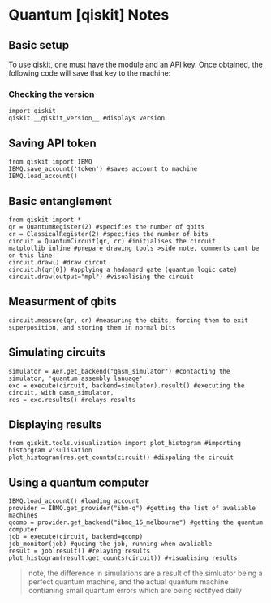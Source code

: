 # Quantum [qiskit] Notes

## Basic setup
To use qiskit, one must have the module and an API key. Once obtained, the following code will save that key to the machine:
### Checking the version
```
import qiskit
qiskit.__qiskit_version__ #displays version
```
## Saving API token
```
from qiskit import IBMQ
IBMQ.save_account('token') #saves account to machine
IBMQ.load_account()
```
## Basic entanglement
```
from qiskit import *
qr = QuantumRegister(2) #specifies the number of qbits
cr = ClassicalRegister(2) #specifies the number of bits
circuit = QuantumCircuit(qr, cr) #initialises the circuit
matplotlib inline #prepare drawing tools >side note, comments cant be on this line!
circuit.draw() #draw circut
circuit.h(qr[0]) #applying a hadamard gate (quantum logic gate)
circuit.draw(output="mpl") #visualising the circuit 
```
## Measurment of qbits
```
circuit.measure(qr, cr) #measuring the qbits, forcing them to exit superposition, and storing them in normal bits
```
## Simulating circuits
```
simulator = Aer.get_backend("qasm_simulator") #contacting the simulator, 'quantum assembly lanuage'
exc = execute(circuit, backend=simulator).result() #executing the circuit, with qasm_simulator,
res = exc.results() #relays results
```
## Displaying results
```
from qiskit.tools.visualization import plot_histogram #importing historgram visulisation
plot_histogram(res.get_counts(circuit)) #dispaling the circuit
```
## Using a quantum computer
```
IBMQ.load_account() #loading account
provider = IBMQ.get_provider("ibm-q") #getting the list of avaliable machines
qcomp = provider.get_backend("ibmq_16_melbourne") #getting the quantum computer
job = execute(circuit, backend=qcomp)
job_monitor(job) #queing the job, running when avaliable
result = job.result() #relaying results
plot_histogram(result.get_counts(circuit)) #visualising results
```
>note, the difference in simulations are a result of the simluator being a perfect quantum machine, and the actual quantum machine contianing small quantum errors which are being rectifyed daily